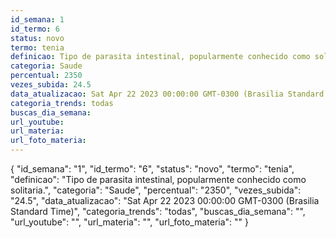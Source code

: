 ```yaml
---
id_semana: 1
id_termo: 6
status: novo
termo: tenia
definicao: Tipo de parasita intestinal, popularmente conhecido como solitaria.
categoria: Saude
percentual: 2350
vezes_subida: 24.5
data_atualizacao: Sat Apr 22 2023 00:00:00 GMT-0300 (Brasilia Standard Time)
categoria_trends: todas
buscas_dia_semana: 
url_youtube: 
url_materia: 
url_foto_materia: 
---
```


{
  "id_semana": "1",
  "id_termo": "6",
  "status": "novo",
  "termo": "tenia",
  "definicao": "Tipo de parasita intestinal, popularmente conhecido como solitaria.",
  "categoria": "Saude",
  "percentual": "2350",
  "vezes_subida": "24.5",
  "data_atualizacao": "Sat Apr 22 2023 00:00:00 GMT-0300 (Brasilia Standard Time)",
  "categoria_trends": "todas",
  "buscas_dia_semana": "",
  "url_youtube": "",
  "url_materia": "",
  "url_foto_materia": ""
}